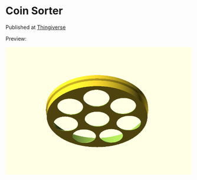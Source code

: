 # Coin Sorter

Published at [Thingiverse](https://www.thingiverse.com/thing:2390439)

Preview:

![Coin Sorter](coin_sorter.png)